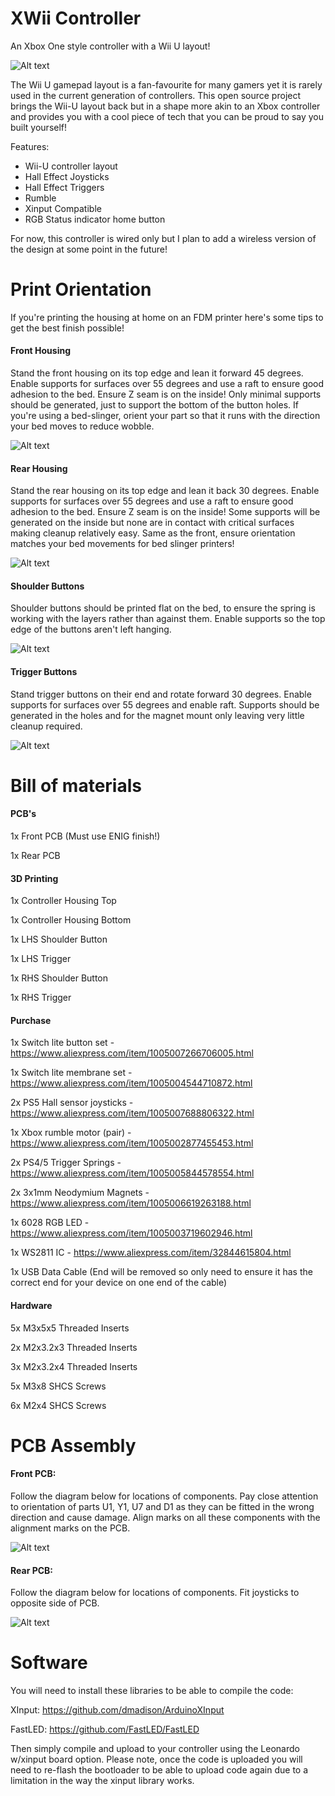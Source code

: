 # XWii Controller
An Xbox One style controller with a Wii U layout!

![Alt text](Title.png "Xii-U Controller")

The Wii U gamepad layout is a fan-favourite for many gamers yet it is rarely used in the current generation of controllers. This open source project brings the Wii-U layout back but in a shape more akin to an Xbox controller and provides you with a cool piece of tech that you can be proud to say you built yourself!

Features:
- Wii-U controller layout
- Hall Effect Joysticks
- Hall Effect Triggers
- Rumble
- Xinput Compatible
- RGB Status indicator home button

For now, this controller is wired only but I plan to add a wireless version of the design at some point in the future!

# Print Orientation

If you're printing the housing at home on an FDM printer here's some tips to get the best finish possible!

#### Front Housing

Stand the front housing on its top edge and lean it forward 45 degrees. Enable supports for surfaces over 55 degrees and use a raft to ensure good adhesion to the bed. Ensure Z seam is on the inside! Only minimal supports should be generated, just to support the bottom of the button holes. If you're using a bed-slinger, orient your part so that it runs with the direction your bed moves to reduce wobble.

![Alt text](Print_orientation_front.png "Print orientation front")

#### Rear Housing

Stand the rear housing on its top edge and lean it back 30 degrees. Enable supports for surfaces over 55 degrees and use a raft to ensure good adhesion to the bed. Ensure Z seam is on the inside! Some supports will be generated on the inside but none are in contact with critical surfaces making cleanup relatively easy. Same as the front, ensure orientation matches your bed movements for bed slinger printers!

![Alt text](Print_orientation_rear.png "Print orientation rear")

#### Shoulder Buttons

Shoulder buttons should be printed flat on the bed, to ensure the spring is working with the layers rather than against them. Enable supports so the top edge of the buttons aren't left hanging.

![Alt text](Print_orientation_shoulders.png "Print orientation shoulders")


#### Trigger Buttons

Stand trigger buttons on their end and rotate forward 30 degrees. Enable supports for surfaces over 55 degrees and enable raft. Supports should be generated in the holes and for the magnet mount only leaving very little cleanup required.

![Alt text](Print_orientation_triggers.png "Print orientation triggers")

# Bill of materials

#### PCB's

1x Front PCB (Must use ENIG finish!)

1x Rear PCB

#### 3D Printing

1x Controller Housing Top

1x Controller Housing Bottom

1x LHS Shoulder Button

1x LHS Trigger

1x RHS Shoulder Button

1x RHS Trigger

#### Purchase

1x Switch lite button set - https://www.aliexpress.com/item/1005007266706005.html

1x Switch lite membrane set - https://www.aliexpress.com/item/1005004544710872.html

2x PS5 Hall sensor joysticks - https://www.aliexpress.com/item/1005007688806322.html

1x Xbox rumble motor (pair) - https://www.aliexpress.com/item/1005002877455453.html

2x PS4/5 Trigger Springs - https://www.aliexpress.com/item/1005005844578554.html

2x 3x1mm Neodymium Magnets - https://www.aliexpress.com/item/1005006619263188.html

1x 6028 RGB LED - https://www.aliexpress.com/item/1005003719602946.html

1x WS2811 IC - https://www.aliexpress.com/item/32844615804.html

1x USB Data Cable (End will be removed so only need to ensure it has the correct end for your device on one end of the cable)

#### Hardware

5x M3x5x5 Threaded Inserts

2x M2x3.2x3 Threaded Inserts

3x M2x3.2x4 Threaded Inserts

5x M3x8 SHCS Screws

6x M2x4 SHCS Screws

# PCB Assembly

#### Front PCB:

Follow the diagram below for locations of components. Pay close attention to orientation of parts U1, Y1, U7 and D1 as they can be fitted in the wrong direction and cause damage. Align marks on all these components with the alignment marks on the PCB.

![Alt text](Front_PCB_BOM.png "Front PCB BOM")

#### Rear PCB:

Follow the diagram below for locations of components. Fit joysticks to opposite side of PCB.

![Alt text](Rear_PCB_BOM.png "Rear PCB BOM")

# Software

You will need to install these libraries to be able to compile the code:

XInput: https://github.com/dmadison/ArduinoXInput

FastLED: https://github.com/FastLED/FastLED

Then simply compile and upload to your controller using the Leonardo w/xinput board option. Please note, once the code is uploaded you will need to re-flash the bootloader to be able to upload code again due to a limitation in the way the xinput library works.
